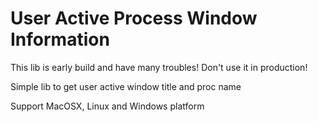 # User Active Process Window Information

This lib is early build and have many troubles! Don't use it in production!

Simple lib to get user active window title and proc name
 
Support MacOSX, Linux and Windows platform